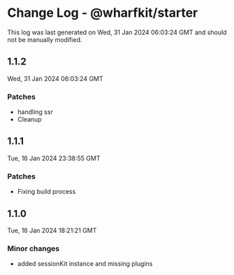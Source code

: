 # Change Log - @wharfkit/starter

This log was last generated on Wed, 31 Jan 2024 06:03:24 GMT and should not be manually modified.

## 1.1.2
Wed, 31 Jan 2024 06:03:24 GMT

### Patches

- handling ssr
- Cleanup

## 1.1.1
Tue, 16 Jan 2024 23:38:55 GMT

### Patches

- Fixing build process

## 1.1.0
Tue, 16 Jan 2024 18:21:21 GMT

### Minor changes

- added sessionKit instance and missing plugins

